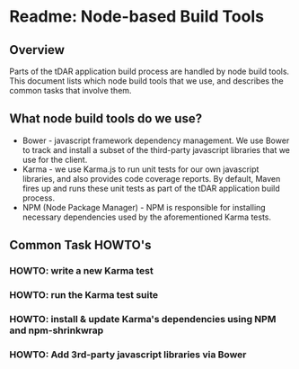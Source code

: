 # Readme: Node-based Build Tools

## Overview
Parts of the tDAR application build process are handled by node build tools.  This document lists which node build tools that we use, 
and describes the common tasks that involve them.

## What node build tools do we use?

- Bower - javascript framework dependency management.  We use Bower to track and install a subset of 
 the third-party javascript libraries that we use for the client.
- Karma - we use Karma.js to run unit tests for our own javascript libraries, and also provides code coverage reports.
By default, Maven fires up  and runs these unit tests as part of the tDAR application build process.
- NPM (Node Package Manager) - NPM is responsible for installing necessary dependencies used by the aforementioned
Karma tests. 



## Common Task HOWTO's

### HOWTO: write a new Karma test
### HOWTO: run the Karma test suite
### HOWTO: install & update Karma's dependencies using NPM and npm-shrinkwrap

### HOWTO: Add 3rd-party javascript libraries via Bower



